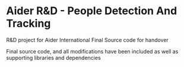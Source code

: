 # Aider R&D - People Detection And Tracking
R&amp;D project for Aider International Final Source code for handover 


Final source code, and all modifications have been included as well as supporting libraries and dependencies 
